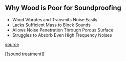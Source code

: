 ## Why Wood is Poor for Soundproofing
- Wood Vibrates and Transmits Noise Easily
- Lacks Sufficient Mass to Block Sounds
- Allows Noise Penetration Through Porous Surface
- Struggles to Absorb Even High Frequency Noises

[source](https://blog.burtonacoustix.com/soundproof/wood-for-soundproofing)

[[sound treatment]]